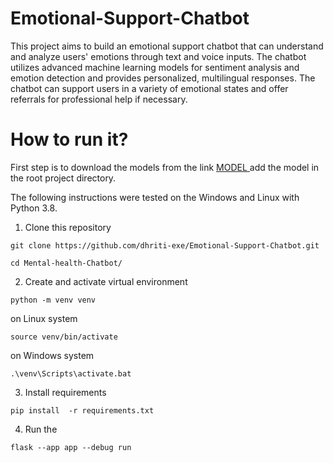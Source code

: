 # Emotional-Support-Chatbot

This project aims to build an emotional support chatbot that can understand and analyze users' emotions through text and voice inputs. The chatbot utilizes advanced machine learning models for sentiment analysis and emotion detection and provides personalized, multilingual responses. The chatbot can support users in a variety of emotional states and offer referrals for professional help if necessary.



# How to run it?

First step is to download the models from the link <a href="https://drive.google.com/drive/folders/1Xy7M-HgV8XbDfTztSnUUfiM1PriykRMS?usp=drive_link"> MODEL </a> add the model in the root project directory.

The following instructions were tested on the Windows and Linux with Python 3.8.

1. Clone this repository

```
git clone https://github.com/dhriti-exe/Emotional-Support-Chatbot.git
```
```
cd Mental-health-Chatbot/
```

2. Create and activate virtual environment 

```
python -m venv venv
```
on Linux system
```
source venv/bin/activate
```
on Windows system
```
.\venv\Scripts\activate.bat
```
3. Install requirements

```
pip install  -r requirements.txt
```

4. Run the 
```
flask --app app --debug run
